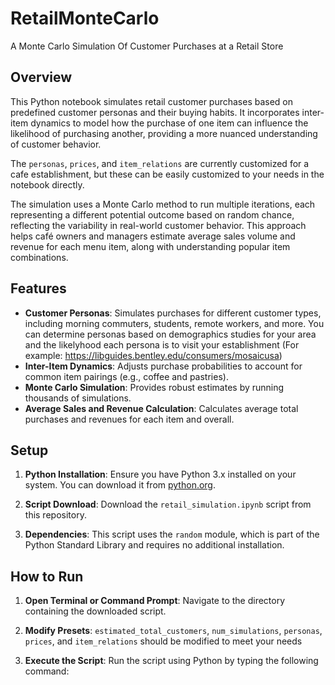# RetailMonteCarlo
A Monte Carlo Simulation Of Customer Purchases at a Retail Store

## Overview
This Python notebook simulates retail customer purchases based on predefined customer personas and their buying habits. It incorporates inter-item dynamics to model how the purchase of one item can influence the likelihood of purchasing another, providing a more nuanced understanding of customer behavior.

The `personas`, `prices`, and `item_relations` are currently customized for a cafe establishment, but these can be easily customized to your needs in the notebook directly.

The simulation uses a Monte Carlo method to run multiple iterations, each representing a different potential outcome based on random chance, reflecting the variability in real-world customer behavior. This approach helps café owners and managers estimate average sales volume and revenue for each menu item, along with understanding popular item combinations.

## Features
- **Customer Personas**: Simulates purchases for different customer types, including morning commuters, students, remote workers, and more.
You can determine personas based on demographics studies for your area and the likelyhood each persona is to visit your establishment (For example: https://libguides.bentley.edu/consumers/mosaicusa)
- **Inter-Item Dynamics**: Adjusts purchase probabilities to account for common item pairings (e.g., coffee and pastries).
- **Monte Carlo Simulation**: Provides robust estimates by running thousands of simulations.
- **Average Sales and Revenue Calculation**: Calculates average total purchases and revenues for each item and overall.

## Setup
1. **Python Installation**: Ensure you have Python 3.x installed on your system. You can download it from [python.org](https://www.python.org/downloads/).

2. **Script Download**: Download the `retail_simulation.ipynb` script from this repository.

3. **Dependencies**: This script uses the `random` module, which is part of the Python Standard Library and requires no additional installation.

## How to Run
1. **Open Terminal or Command Prompt**: Navigate to the directory containing the downloaded script.

2. **Modify Presets**: `estimated_total_customers`, `num_simulations`, `personas`, `prices`, and `item_relations` should be modified to meet your needs

3. **Execute the Script**: Run the script using Python by typing the following command:
